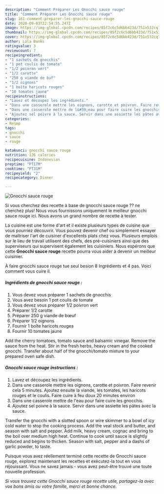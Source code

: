 ```yaml
---
description: "Comment Préparer Les Gnocchi sauce rouge"
title: "Comment Préparer Les Gnocchi sauce rouge"
slug: 161-comment-preparer-les-gnocchi-sauce-rouge
date: 2020-09-03T22:54:55.247Z
image: https://img-global.cpcdn.com/recipes/85f2c6c5d6bb423d/751x532cq70/gnocchi-sauce-rouge-photo-principale-de-la-recette.jpg
thumbnail: https://img-global.cpcdn.com/recipes/85f2c6c5d6bb423d/751x532cq70/gnocchi-sauce-rouge-photo-principale-de-la-recette.jpg
cover: https://img-global.cpcdn.com/recipes/85f2c6c5d6bb423d/751x532cq70/gnocchi-sauce-rouge-photo-principale-de-la-recette.jpg
author: Lola Banks
ratingvalue: 3
reviewcount: 7
recipeingredient:
- "1 sachets de gnocchis"
- "1 pot coulis de tomate"
- "1/2 poivron vert"
- "1/2 carotte"
- "250 g viande de buf"
- "1/2 oignons"
- "1 boîte haricots rouges"
- "10 tomates jaune"
recipeinstructions:
- "Lavez et découpez les ingrédients."
- "Dans une casserole mettre les oignons, carotte et poivron. Faire revenir cela 5 minutes. Ajoutez ensuite la viande, les tomates, les haricots rouges et le coulis. Faire cuire à feu doux 20 minutes environ"
- "Dans une casserole mettre de l&#39;eau pour faire cuire les gnocchis."
- "Ajoutez sel poivre à la sauce. Servir dans une assiette les pâtes avec la sauce."
categories:
- Resep
tags:
- gnocchi
- sauce
- rouge

katakunci: gnocchi sauce rouge 
nutrition: 126 calories
recipecuisine: Indonesian
preptime: "PT17M"
cooktime: "PT31M"
recipeyield: "2"
recipecategory: Dinner

---
```



![Gnocchi sauce rouge](https://img-global.cpcdn.com/recipes/85f2c6c5d6bb423d/751x532cq70/gnocchi-sauce-rouge-photo-principale-de-la-recette.jpg)

Si vous cherchez des recette à base de gnocchi sauce rouge ?? ne cherchez plus! Nous vous fournissons uniquement le meilleur gnocchi sauce rouge ici. Nous avons un grand nombre de recette à tester.

La cuisine est une forme d'art et il existe plusieurs types de cuisine que vous pourriez découvrir. Vous pouvez devenir chef ou simplement essayer de maîtriser l'art de cuisiner d'excellents plats chez vous. Plusieurs emplois sur le lieu de travail utilisent des chefs, des pré-cuisiniers ainsi que des superviseurs qui supervisent également les cuisiniers. Nous espérons que cette <strong> Gnocchi sauce rouge </strong> recette pourra vous aider à devenir un meilleur cuisinier.

<!--inarticleads1-->

À faire gnocchi sauce rouge tue seul besion 8 Ingrédients et 4 pas. Voici comment vous cuire il.

##### Ingrédients de gnocchi sauce rouge :

1. Vous devez vous préparer 1 sachets de gnocchis
1. Vous avez besoin 1 pot coulis de tomate
1. Vous devez vous préparer 1/2 poivron vert
1. Préparer 1/2 carotte
1. Préparer 250 g viande de bœuf
1. Préparer 1/2 oignons
1. Fournir 1 boîte haricots rouges
1. Fournir 10 tomates jaune


Add the cherry tomatoes, tomato sauce and balsamic vinegar. Remove the sauce from the heat. Stir in the fresh herbs, heavy cream and the cooked gnocchi. Transfer about half of the gnocchi/tomato mixture to your prepared oven safe dish. 

<!--inarticleads2-->

##### Gnocchi sauce rouge instructions :

1. Lavez et découpez les ingrédients.
1. Dans une casserole mettre les oignons, carotte et poivron. Faire revenir cela 5 minutes. Ajoutez ensuite la viande, les tomates, les haricots rouges et le coulis. Faire cuire à feu doux 20 minutes environ
1. Dans une casserole mettre de l&#39;eau pour faire cuire les gnocchis.
1. Ajoutez sel poivre à la sauce. Servir dans une assiette les pâtes avec la sauce.


Transfer the gnocchi with a slotted spoon or wire skimmer to a bowl of icy cold water to stop the cooking process. Add the veal stock and butter, and season with salt and pepper. Add milk, heavy cream, cognac and bring to the boil over medium high heat. Continue to cook until sauce is slightly reduced and begins to thicken. Season with salt, pepper and a dashs of garlic powder, to taste. 

<!--inarticleads1-->

<p>
Puisque vous avez réellement terminé cette recette de Gnocchi sauce rouge, explorez maintenant les recettes et exécutez-la tout en vous réjouissant. Vous ne savez jamais - vous avez peut-être trouvé une toute nouvelle profession.
</p>

<p>
<i>Si vous trouvez cette Gnocchi sauce rouge recette utile, partagez-la avec vos bons amis ou votre famille, merci et bonne chance.</i>
</p>
